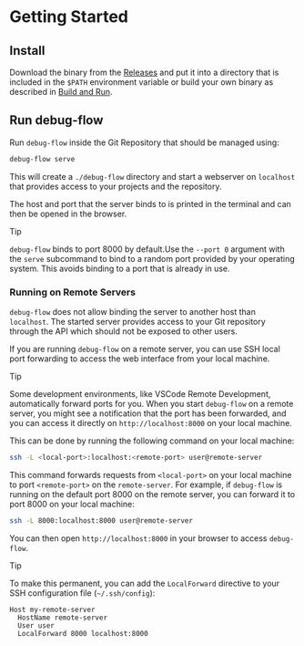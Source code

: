 # Getting Started

## Install

Download the binary from the [Releases](https://github.com/jonasehrlich/debug-flow/releases) and put
it into a directory that is included in the `$PATH` environment variable or build your own binary as described in
[Build and Run](/dev/#build-and-run).

## Run debug-flow

Run `debug-flow` inside the Git Repository that should be managed using:

```sh
debug-flow serve
```

This will create a `./debug-flow` directory and start a webserver on `localhost` that provides access
to your projects and the repository.

The host and port that the server binds to is printed in the terminal and can then be opened in the
browser.

> [!TIP]
> `debug-flow` binds to port 8000 by default.Use the `--port 0` argument with the `serve` subcommand
> to bind to a random port provided by your operating system. This avoids binding to a port that is
> already in use.

### Running on Remote Servers

`debug-flow` does not allow binding the server to another host than `localhost`. The started server
provides access to your Git repository through the API which should not be exposed to other users.

If you are running `debug-flow` on a remote server, you can use SSH local port forwarding to access
the web interface from your local machine.

> [!TIP]
> Some development environments, like VSCode Remote Development, automatically forward ports for
> you. When you start `debug-flow` on a remote server, you might see a notification that the port
> has been forwarded, and you can access it directly on `http://localhost:8000` on your local machine.

This can be done by running the following command on your local machine:

```sh
ssh -L <local-port>:localhost:<remote-port> user@remote-server
```

This command forwards requests from `<local-port>` on your local machine to port `<remote-port>` on the
`remote-server`. For example, if `debug-flow` is running on the default port 8000 on the remote server, you can forward
it to port 8000 on your local machine:

```sh
ssh -L 8000:localhost:8000 user@remote-server
```

You can then open `http://localhost:8000` in your browser to access `debug-flow`.

> [!TIP]
> To make this permanent, you can add the `LocalForward` directive to your SSH configuration file
> (`~/.ssh/config`):
>
> ```text
> Host my-remote-server
>   HostName remote-server
>   User user
>   LocalForward 8000 localhost:8000
> ```
